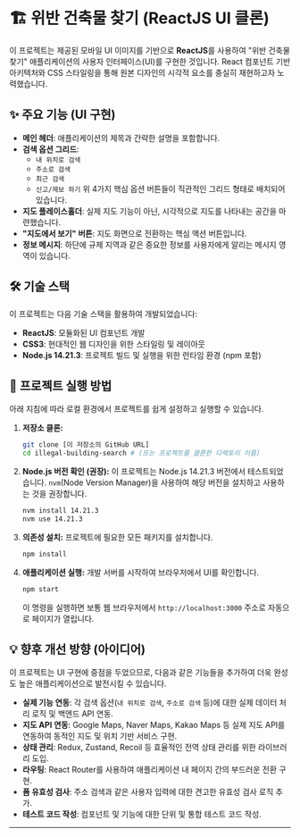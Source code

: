 # 🏗️ 위반 건축물 찾기 (ReactJS UI 클론)

이 프로젝트는 제공된 모바일 UI 이미지를 기반으로 **ReactJS**를 사용하여 "위반 건축물 찾기" 애플리케이션의 사용자 인터페이스(UI)를 구현한 것입니다. React 컴포넌트 기반 아키텍처와 CSS 스타일링을 통해 원본 디자인의 시각적 요소를 충실히 재현하고자 노력했습니다.

## ✨ 주요 기능 (UI 구현)

* **메인 헤더**: 애플리케이션의 제목과 간략한 설명을 포함합니다.
* **검색 옵션 그리드**:
    * `내 위치로 검색`
    * `주소로 검색`
    * `최근 검색`
    * `신고/제보 하기`
    위 4가지 핵심 옵션 버튼들이 직관적인 그리드 형태로 배치되어 있습니다.
* **지도 플레이스홀더**: 실제 지도 기능이 아닌, 시각적으로 지도를 나타내는 공간을 마련했습니다.
* **"지도에서 보기" 버튼**: 지도 화면으로 전환하는 핵심 액션 버튼입니다.
* **정보 메시지**: 하단에 규제 지역과 같은 중요한 정보를 사용자에게 알리는 메시지 영역이 있습니다.

## 🛠️ 기술 스택

이 프로젝트는 다음 기술 스택을 활용하여 개발되었습니다:

* **ReactJS**: 모듈화된 UI 컴포넌트 개발
* **CSS3**: 현대적인 웹 디자인을 위한 스타일링 및 레이아웃
* **Node.js 14.21.3**: 프로젝트 빌드 및 실행을 위한 런타임 환경 (npm 포함)

## 🚀 프로젝트 실행 방법

아래 지침에 따라 로컬 환경에서 프로젝트를 쉽게 설정하고 실행할 수 있습니다.

1.  **저장소 클론:**
    ```bash
    git clone [이 저장소의 GitHub URL]
    cd illegal-building-search # (또는 프로젝트를 클론한 디렉토리 이름)
    ```

2.  **Node.js 버전 확인 (권장):**
    이 프로젝트는 Node.js 14.21.3 버전에서 테스트되었습니다. `nvm`(Node Version Manager)을 사용하여 해당 버전을 설치하고 사용하는 것을 권장합니다.
    ```bash
    nvm install 14.21.3
    nvm use 14.21.3
    ```

3.  **의존성 설치:**
    프로젝트에 필요한 모든 패키지를 설치합니다.
    ```bash
    npm install
    ```

4.  **애플리케이션 실행:**
    개발 서버를 시작하여 브라우저에서 UI를 확인합니다.
    ```bash
    npm start
    ```
    이 명령을 실행하면 보통 웹 브라우저에서 `http://localhost:3000` 주소로 자동으로 페이지가 열립니다.

## 💡 향후 개선 방향 (아이디어)

이 프로젝트는 UI 구현에 중점을 두었으므로, 다음과 같은 기능들을 추가하여 더욱 완성도 높은 애플리케이션으로 발전시킬 수 있습니다.

* **실제 기능 연동**: 각 검색 옵션(`내 위치로 검색`, `주소로 검색` 등)에 대한 실제 데이터 처리 로직 및 백엔드 API 연동.
* **지도 API 연동**: Google Maps, Naver Maps, Kakao Maps 등 실제 지도 API를 연동하여 동적인 지도 및 위치 기반 서비스 구현.
* **상태 관리**: Redux, Zustand, Recoil 등 효율적인 전역 상태 관리를 위한 라이브러리 도입.
* **라우팅**: React Router를 사용하여 애플리케이션 내 페이지 간의 부드러운 전환 구현.
* **폼 유효성 검사**: 주소 검색과 같은 사용자 입력에 대한 견고한 유효성 검사 로직 추가.
* **테스트 코드 작성**: 컴포넌트 및 기능에 대한 단위 및 통합 테스트 코드 작성.

---
